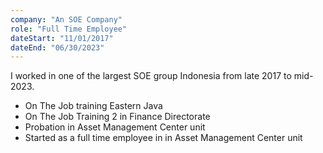 ```yaml
---
company: "An SOE Company"
role: "Full Time Employee"
dateStart: "11/01/2017"
dateEnd: "06/30/2023"
---
```


I worked in one of the largest SOE group Indonesia from late 2017 to mid-2023.

- On The Job training Eastern Java
- On The Job Training 2 in Finance Directorate
- Probation in Asset Management Center unit
- Started as a full time employee in in Asset Management Center unit
